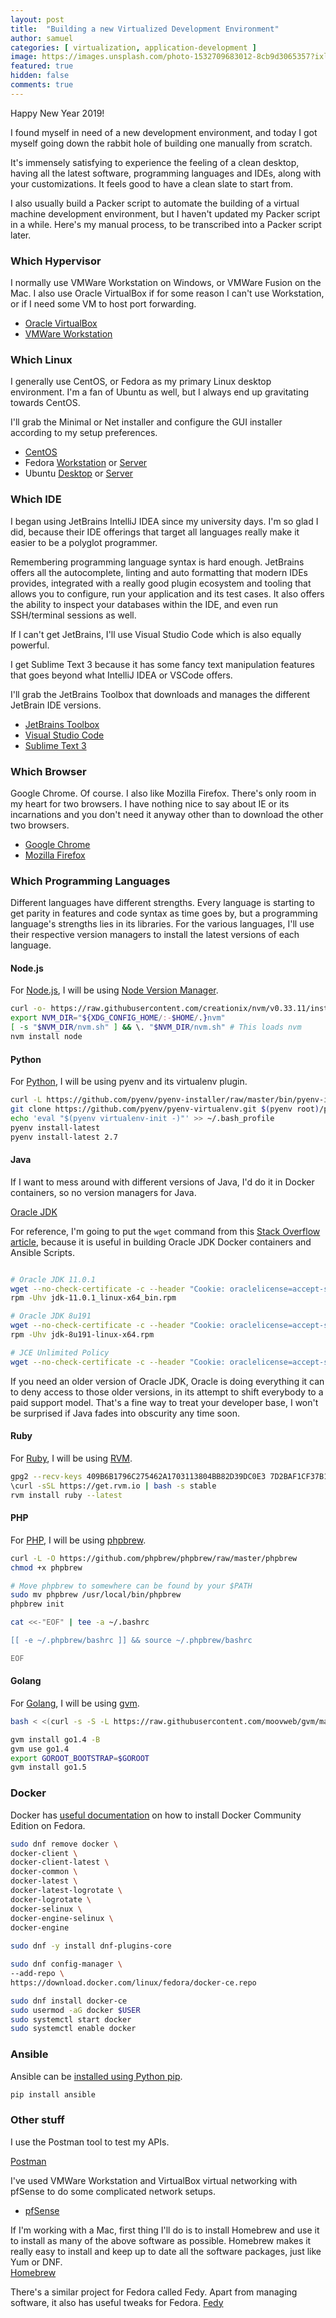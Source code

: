 ```yaml
---
layout: post
title:  "Building a new Virtualized Development Environment"
author: samuel
categories: [ virtualization, application-development ]
image: https://images.unsplash.com/photo-1532709683012-8cb9d3065357?ixlib=rb-1.2.1&ixid=eyJhcHBfaWQiOjEyMDd9&auto=format&fit=crop&w=2708&q=80
featured: true
hidden: false
comments: true
---
```


Happy New Year 2019!

I found myself in need of a new development environment, and today I got myself going down the rabbit hole of building one manually from scratch.

It's immensely satisfying to experience the feeling of a clean desktop, having all the latest software, programming languages and IDEs, along with your customizations. It feels good to have a clean slate to start from.

I also usually build a Packer script to automate the building of a virtual machine development environment, but I haven't updated my Packer script in a while. Here's my manual process, to be transcribed into a Packer script later.

### Which Hypervisor

I normally use VMWare Workstation on Windows, or VMWare Fusion on the Mac. I also use Oracle VirtualBox if for some reason I can't use Workstation, or if I need some VM to host port forwarding.

* [Oracle VirtualBox](https://www.virtualbox.org/wiki/Downloads)
* [VMWare Workstation](https://www.vmware.com/products/workstation-pro/workstation-pro-evaluation.html)


### Which Linux

I generally use CentOS, or Fedora as my primary Linux desktop environment. I'm a fan of Ubuntu as well, but I always end up gravitating towards CentOS.

I'll grab the Minimal or Net installer and configure the GUI installer according to my setup preferences.

* [CentOS](https://www.centos.org/download/)
* Fedora [Workstation](https://getfedora.org/en/workstation/download/) or [Server](https://getfedora.org/en/server/download/)
* Ubuntu [Desktop](https://www.ubuntu.com/download/desktop) or [Server](https://www.ubuntu.com/download/server)

### Which IDE

I began using JetBrains IntelliJ IDEA since my university days. I'm so glad I did, because their IDE offerings that target all languages really make it easier to be a polyglot programmer.

Remembering programming language syntax is hard enough. JetBrains offers all the autocomplete, linting and auto formatting that modern IDEs provides, integrated with a really good plugin ecosystem and tooling that allows you to configure, run your application and its test cases. It also offers the ability to inspect your databases within the IDE, and even run SSH/terminal sessions as well. 

If I can't get JetBrains, I'll use Visual Studio Code which is also equally powerful.

I get Sublime Text 3 because it has some fancy text manipulation features that goes beyond what IntelliJ IDEA or VSCode offers.

I'll grab the JetBrains Toolbox that downloads and manages the different JetBrain IDE versions.

* [JetBrains Toolbox](https://www.jetbrains.com/toolbox/)
* [Visual Studio Code](https://code.visualstudio.com/)
* [Sublime Text 3](https://www.sublimetext.com/3)    

### Which Browser

Google Chrome. Of course. I also like Mozilla Firefox. There's only room in my heart for two browsers. I have nothing nice to say about IE or its incarnations and you don't need it anyway other than to download the other two browsers. 

* [Google Chrome](https://www.google.com/chrome/)
* [Mozilla Firefox](https://www.mozilla.org/en-US/firefox/)

### Which Programming Languages

Different languages have different strengths. Every language is starting to get parity in features and code syntax as time goes by, but a programming language's strengths lies in its libraries. For the various languages, I'll use their respective version managers to install the latest versions of each language.

#### Node.js

For [Node.js](https://nodejs.org/en/), I will be using [Node Version Manager](https://github.com/creationix/nvm).

```bash
curl -o- https://raw.githubusercontent.com/creationix/nvm/v0.33.11/install.sh | bash
export NVM_DIR="${XDG_CONFIG_HOME/:-$HOME/.}nvm"
[ -s "$NVM_DIR/nvm.sh" ] && \. "$NVM_DIR/nvm.sh" # This loads nvm
nvm install node
```

#### Python
For [Python](https://www.python.org/downloads/), I will be using pyenv and its virtualenv plugin. 

```bash
curl -L https://github.com/pyenv/pyenv-installer/raw/master/bin/pyenv-installer | bash
git clone https://github.com/pyenv/pyenv-virtualenv.git $(pyenv root)/plugins/pyenv-virtualenv
echo 'eval "$(pyenv virtualenv-init -)"' >> ~/.bash_profile
pyenv install-latest
pyenv install-latest 2.7
```

#### Java

If I want to mess around with different versions of Java, I'd do it in Docker containers, so no version managers for Java.

[Oracle JDK](https://www.oracle.com/technetwork/java/javase/downloads/index.html)

For reference, I'm going to put the `wget` command from this [Stack Overflow article](https://stackoverflow.com/questions/10268583/downloading-java-jdk-on-linux-via-wget-is-shown-license-page-instead), because it is useful in building Oracle JDK Docker containers and Ansible Scripts.

```bash

# Oracle JDK 11.0.1
wget --no-check-certificate -c --header "Cookie: oraclelicense=accept-securebackup-cookie" https://download.oracle.com/otn-pub/java/jdk/11.0.1+13/90cf5d8f270a4347a95050320eef3fb7/jdk-11.0.1_linux-x64_bin.rpm
rpm -Uhv jdk-11.0.1_linux-x64_bin.rpm

# Oracle JDK 8u191
wget --no-check-certificate -c --header "Cookie: oraclelicense=accept-securebackup-cookie" https://download.oracle.com/otn-pub/java/jdk/8u191-b12/2787e4a523244c269598db4e85c51e0c/jdk-8u191-linux-x64.rpm
rpm -Uhv jdk-8u191-linux-x64.rpm

# JCE Unlimited Policy 
wget --no-check-certificate -c --header "Cookie: oraclelicense=accept-securebackup-cookie" http://download.oracle.com/otn-pub/java/jce/8/jce_policy-8.zip

```

If you need an older version of Oracle JDK, Oracle is doing everything it can to deny access to those older versions, in its attempt to shift everybody to a paid support model. That's a fine way to treat your developer base, I won't be surprised if Java fades into obscurity any time soon.  


#### Ruby

For [Ruby](https://www.ruby-lang.org/en/downloads/), I will be using [RVM](https://rvm.io).

```bash
gpg2 --recv-keys 409B6B1796C275462A1703113804BB82D39DC0E3 7D2BAF1CF37B13E2069D6956105BD0E739499BDB
\curl -sSL https://get.rvm.io | bash -s stable
rvm install ruby --latest
```



#### PHP

For [PHP](https://secure.php.net/downloads.php), I will be using [phpbrew](https://github.com/phpbrew/phpbrew).

```bash
curl -L -O https://github.com/phpbrew/phpbrew/raw/master/phpbrew
chmod +x phpbrew

# Move phpbrew to somewhere can be found by your $PATH
sudo mv phpbrew /usr/local/bin/phpbrew
phpbrew init

cat <<-"EOF" | tee -a ~/.bashrc

[[ -e ~/.phpbrew/bashrc ]] && source ~/.phpbrew/bashrc

EOF
```

#### Golang

For [Golang](https://golang.org/dl/), I will be using [gvm](https://github.com/moovweb/gvm).

```bash
bash < <(curl -s -S -L https://raw.githubusercontent.com/moovweb/gvm/master/binscripts/gvm-installer)

gvm install go1.4 -B
gvm use go1.4
export GOROOT_BOOTSTRAP=$GOROOT
gvm install go1.5

```


### Docker

Docker has [useful documentation](https://docs.docker.com/install/linux/docker-ce/fedora/#install-docker-ce) on how to install Docker Community Edition on Fedora.

```bash
sudo dnf remove docker \
docker-client \
docker-client-latest \
docker-common \
docker-latest \
docker-latest-logrotate \
docker-logrotate \
docker-selinux \
docker-engine-selinux \
docker-engine
                  
sudo dnf -y install dnf-plugins-core

sudo dnf config-manager \
--add-repo \
https://download.docker.com/linux/fedora/docker-ce.repo                  

sudo dnf install docker-ce
sudo usermod -aG docker $USER
sudo systemctl start docker
sudo systemctl enable docker
```

### Ansible

Ansible can be [installed using Python pip](https://docs.ansible.com/ansible/latest/installation_guide/intro_installation.html#latest-releases-via-pip).

```bash
pip install ansible
```

### Other stuff

I use the Postman tool to test my APIs.

[Postman](https://www.getpostman.com/apps)

I've used VMWare Workstation and VirtualBox virtual networking with pfSense to do some complicated network setups.  

* [pfSense](https://www.pfsense.org/download/)

If I'm working with a Mac, first thing I'll do is to install Homebrew and use it to install as many of the above software as possible. Homebrew makes it really easy to install and keep up to date all the software packages, just like Yum or DNF.  
[Homebrew](https://brew.sh/)

There's a similar project for Fedora called Fedy. Apart from managing software, it also has useful tweaks for Fedora.
[Fedy](https://www.folkswithhats.org/)
